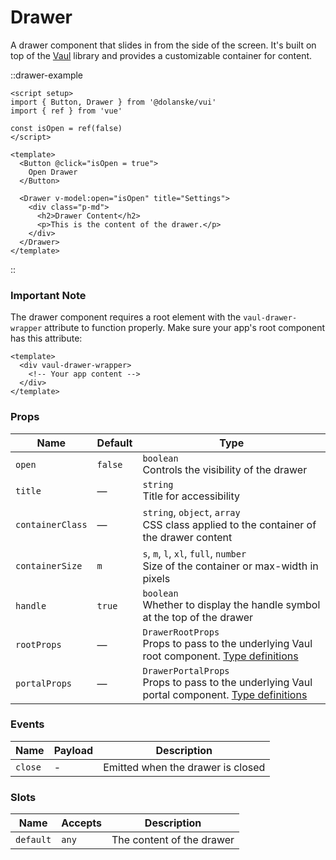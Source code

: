 # Drawer

A drawer component that slides in from the side of the screen. It's built on top of the [Vaul](https://github.com/unovue/vaul-vue) library and provides a customizable container for content.

::drawer-example

```vue
<script setup>
import { Button, Drawer } from '@dolanske/vui'
import { ref } from 'vue'

const isOpen = ref(false)
</script>

<template>
  <Button @click="isOpen = true">
    Open Drawer
  </Button>

  <Drawer v-model:open="isOpen" title="Settings">
    <div class="p-md">
      <h2>Drawer Content</h2>
      <p>This is the content of the drawer.</p>
    </div>
  </Drawer>
</template>
```

::

### Important Note

The drawer component requires a root element with the `vaul-drawer-wrapper` attribute to function properly. Make sure your app's root component has this attribute:

```vue
<template>
  <div vaul-drawer-wrapper>
    <!-- Your app content -->
  </div>
</template>
```

### Props

| Name             | Default | Type                                                                                                                                                                                                                   |
| ---------------- | ------- | ---------------------------------------------------------------------------------------------------------------------------------------------------------------------------------------------------------------------- |
| `open`           | `false` | `boolean` <br> Controls the visibility of the drawer                                                                                                                                                                   |
| `title`          | —       | `string` <br> Title for accessibility                                                                                                                                                                                  |
| `containerClass` | —       | `string`, `object`, `array` <br> CSS class applied to the container of the drawer content                                                                                                                              |
| `containerSize`  | `m`     | `s`, `m`, `l`, `xl`, `full`, `number` <br> Size of the container or max-width in pixels                                                                                                                                |
| `handle`         | `true`  | `boolean` <br> Whether to display the handle symbol at the top of the drawer                                                                                                                                           |
| `rootProps`      | —       | `DrawerRootProps` <br> Props to pass to the underlying Vaul root component. [Type definitions](https://github.com/unovue/vaul-vue/blob/1b1f6dfdba6a775410508884097443d35c9a8690/packages/vaul-vue/src/controls.ts#L24) |
| `portalProps`    | —       | `DrawerPortalProps` <br> Props to pass to the underlying Vaul portal component. [Type definitions](https://reka-ui.com/docs/components/dialog#portal)                                                                  |

### Events

| Name    | Payload | Description                       |
| ------- | ------- | --------------------------------- |
| `close` | -       | Emitted when the drawer is closed |

### Slots

| Name      | Accepts | Description               |
| --------- | ------- | ------------------------- |
| `default` | `any`   | The content of the drawer |
